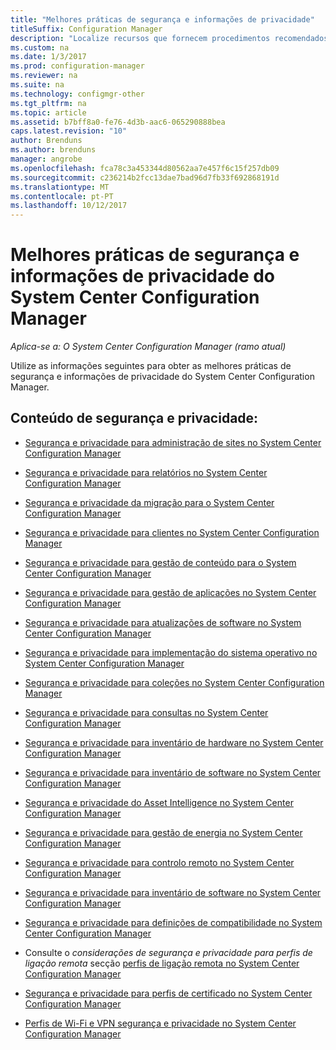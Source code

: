 ```yaml
---
title: "Melhores práticas de segurança e informações de privacidade"
titleSuffix: Configuration Manager
description: "Localize recursos que fornecem procedimentos recomendados de segurança e informações de privacidade do System Center Configuration Manager."
ms.custom: na
ms.date: 1/3/2017
ms.prod: configuration-manager
ms.reviewer: na
ms.suite: na
ms.technology: configmgr-other
ms.tgt_pltfrm: na
ms.topic: article
ms.assetid: b7bff8a0-fe76-4d3b-aac6-065290888bea
caps.latest.revision: "10"
author: Brenduns
ms.author: brenduns
manager: angrobe
ms.openlocfilehash: fca78c3a453344d80562aa7e457f6c15f257db09
ms.sourcegitcommit: c236214b2fcc13dae7bad96d7fb33f692868191d
ms.translationtype: MT
ms.contentlocale: pt-PT
ms.lasthandoff: 10/12/2017
---
```

# <a name="security-best-practices-and-privacy-information-for-system-center-configuration-manager"></a>Melhores práticas de segurança e informações de privacidade do System Center Configuration Manager

*Aplica-se a: O System Center Configuration Manager (ramo atual)*

Utilize as informações seguintes para obter as melhores práticas de segurança e informações de privacidade do System Center Configuration Manager.  

## <a name="security-and-privacy-content"></a>Conteúdo de segurança e privacidade:  

-   [Segurança e privacidade para administração de sites no System Center Configuration Manager](../../../core/plan-design/hierarchy/security-and-privacy-for-site-administration.md)  

-   [Segurança e privacidade para relatórios no System Center Configuration Manager](../../../core/servers/manage/security-and-privacy-for-reporting.md)  

-   [Segurança e privacidade da migração para o System Center Configuration Manager](../../../core/migration/security-and-privacy-for-migration.md)  

-   [Segurança e privacidade para clientes no System Center Configuration Manager](../../../core/clients/deploy/plan/security-and-privacy-for-clients.md)  

-   [Segurança e privacidade para gestão de conteúdo para o System Center Configuration Manager](../../../core/plan-design/hierarchy/security-and-privacy-for-content-management.md)  

-   [Segurança e privacidade para gestão de aplicações no System Center Configuration Manager](../../../apps/plan-design/security-and-privacy-for-application-management.md)  

-   [Segurança e privacidade para atualizações de software no System Center Configuration Manager](../../../sum/plan-design/security-and-privacy-for-software-updates.md)  

-   [Segurança e privacidade para implementação do sistema operativo no System Center Configuration Manager](../../../osd/plan-design/security-and-privacy-for-operating-system-deployment.md)  

-   [Segurança e privacidade para coleções no System Center Configuration Manager](../../../core/clients/manage/collections/security-and-privacy-for-collections.md)  

-   [Segurança e privacidade para consultas no System Center Configuration Manager](../../../core/servers/manage/security-and-privacy-for-queries.md)  

-   [Segurança e privacidade para inventário de hardware no System Center Configuration Manager](../../../core/clients/manage/inventory/security-and-privacy-for-hardware-inventory.md)  

-   [Segurança e privacidade para inventário de software no System Center Configuration Manager](../../../core/clients/manage/inventory/security-and-privacy-for-software-inventory.md)  

-   [Segurança e privacidade do Asset Intelligence no System Center Configuration Manager](../../../core/clients/manage/asset-intelligence/security-and-privacy-for-asset-intelligence.md)  

-   [Segurança e privacidade para gestão de energia no System Center Configuration Manager](../../../core/clients/manage/power/security-and-privacy-for-power-management.md)  

-   [Segurança e privacidade para controlo remoto no System Center Configuration Manager](../../../core/clients/manage/remote-control/security-and-privacy-for-remote-control.md)  

-   [Segurança e privacidade para inventário de software no System Center Configuration Manager](../../../core/clients/manage/inventory/security-and-privacy-for-software-inventory.md)  

-   [Segurança e privacidade para definições de compatibilidade no System Center Configuration Manager](../../../compliance/plan-design/security-and-privacy-for-compliance-settings.md)  

-   Consulte o *considerações de segurança e privacidade para perfis de ligação remota* secção [perfis de ligação remota no System Center Configuration Manager](/sccm/compliance/deploy-use/create-remote-connection-profiles)  

-   [Segurança e privacidade para perfis de certificado no System Center Configuration Manager](../../../protect/plan-design/security-and-privacy-for-certificate-profiles.md)  

-   [Perfis de Wi-Fi e VPN segurança e privacidade no System Center Configuration Manager](../../../protect/plan-design/security-and-privacy-for-wifi-vpn-profiles.md)  
